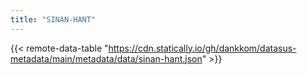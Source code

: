 ```yaml
---
title: "SINAN-HANT"
---
```


{{< remote-data-table "https://cdn.statically.io/gh/dankkom/datasus-metadata/main/metadata/data/sinan-hant.json" >}}
